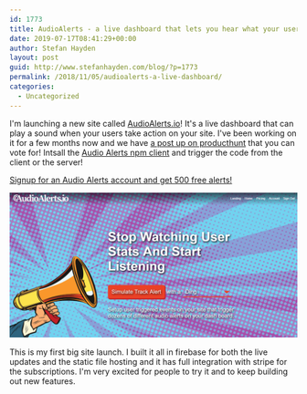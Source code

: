```yaml
---
id: 1773
title: AudioAlerts - a live dashboard that lets you hear what your users are doing 
date: 2019-07-17T08:41:29+00:00
author: Stefan Hayden
layout: post
guid: http://www.stefanhayden.com/blog/?p=1773
permalink: /2018/11/05/audioalerts-a-live-dashboard/
categories:
  - Uncategorized
---
```

I'm launching a new site called [AudioAlerts.io](https://audioalerts.io)! It's a live dashboard that can play a sound when your users take action on your site. I've been working on it for a few months now and we have [a post up on producthunt](https://www.producthunt.com/posts/audioalerts-io) that you can vote for! Intsall the [Audio Alerts npm client](https://www.npmjs.com/package/audioalerts) and trigger the code from the client or the server!

[Signup for an Audio Alerts account and get 500 free alerts!](https://audioalerts.io/)

![Audio Alerts Header](/img/audioalerts.png "Audio Alerts Header")

This is my first big site launch. I built it all in firebase for both the live updates and the static file hosting and it has full integration with stripe for the subscriptions. I'm very excited for people to try it and to keep building out new features.
